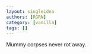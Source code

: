 ```yaml
---
layout: singleidea
authors: [RGRN]
category: [vanilla]
tags: []
---
```

Mummy corpses never rot away.

